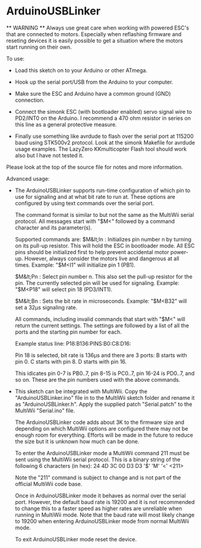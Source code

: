 ArduinoUSBLinker
================

 ** WARNING **
   Always use great care when working with powered ESC's that are connected
   to motors. Especially when reflashing firmware and reseting devices it is
   easily possible to get a situation where the motors start running on their
   own.

To use:

 * Load this sketch on to your Arduino or other ATmega.

 * Hook up the serial port/USB from the Arduino to your computer.

 * Make sure the ESC and Arduino have a common ground (GND) connection.

 * Connect the simonk ESC (with bootloader enabled) servo signal wire to
   PD2/INT0 on the Arduino. I recommend a 470 ohm resistor in series on this
   line as a general protective measure.

 * Finally use something like avrdude to flash over the serial port at 115200
   baud using STK500v2 protocol. Look at the simonk Makefile for avrdude usage
   examples. The LazyZero KKmulticopter Flash tool should work also but I have
   not tested it.


Please look at the top of the source file for notes and more information.

Advanced usage:

 * The ArduinoUSBLinker supports run-time configuration of which pin to use for
   signaling and at what bit rate to run at. These options are configured by
   using text commands over the serial port.

   The command format is similar to but not the same as the MultiWii serial
   protocol. All messages start with "$M&lt;" followed by a command character
   and its parameter(s).

   Supported commands are:
   $M&lt;In : Initializes pin number n by turning on its pull-up resistor.
              This will hold the ESC in bootloader mode. All ESC pins should
              be initialized first to help prevent accidental motor power-up.
              However, always consider the motors live and dangerous at all
              times.
              Example: "$M&lt;I1" will initialize pin 1 (PB1).

   $M&lt;Pn : Select pin number n. This also set the pull-up resistor for the
              pin. The currently selected pin will be used for signaling.
              Example: "$M&lt;P18" will select pin 18 (PD3/INT1).

   $M&lt;Bn : Sets the bit rate in microseconds.
              Example: "$M&lt;B32" will set a 32µs signaling rate.

   All commands, including invalid commands that start with "$M&lt;" will
   return the current settings. The settings are followed by a list of all the
   ports and the starting pin number for each.

   Example status line:
   P18:B136:PINS:B0:C8:D16:

   Pin 18 is selected, bit rate is 136µs and there are 3 ports:
   B starts with pin 0.
   C starts with pin 8.
   D starts with pin 16.

   This idicates pin 0-7 is PB0..7, pin 8-15 is PC0..7, pin 16-24 is PD0..7,
   and so on. These are the pin numbers used with the above commands.

 * This sketch can be integrated with MultiWii. Copy the "ArduinoUSBLinker.ino"
   file in to the MultiWii sketch folder and rename it as "ArduinoUSBLinker.h".
   Apply the supplied patch "Serial.patch" to the MultiWii "Serial.ino" file.

   The ArduinoUSBLinker code adds about 3K to the firmware size and depending
   on which MultiWii options are configured there may not be enough room for
   everything. Efforts will be made in the future to reduce the size but it is
   unknown how much can be done.
   
   To enter the ArduinoUSBLinker mode a MultiWii command 211 must be sent using
   the MultiWii serial protocol. This is a binary string of the following
   6 characters (in hex): 24  4D  3C  00        D3    D3
                          '$' 'M' '<' <datalen> <211> <checksum>

   Note the "211" command is subject to change and is not part of the official
   MultiWii code base.

   Once in ArduinoUSBLinker mode it behaves as normal over the serial port.
   However, the default baud rate is 19200 and it is not recommended to change
   this to a faster speed as higher rates are unreliable when running in
   MultiWii mode. Note that the baud rate will most likely change to 19200 when
   entering ArduinoUSBLinker mode from normal MultiWii mode.

   To exit ArduinoUSBLinker mode reset the device.
